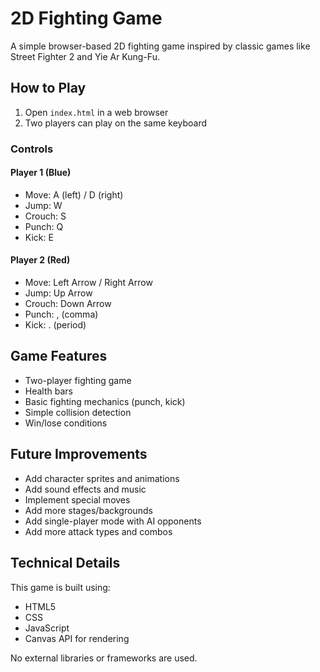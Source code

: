 # 2D Fighting Game

A simple browser-based 2D fighting game inspired by classic games like Street Fighter 2 and Yie Ar Kung-Fu.

## How to Play

1. Open `index.html` in a web browser
2. Two players can play on the same keyboard

### Controls

#### Player 1 (Blue)
- Move: A (left) / D (right)
- Jump: W
- Crouch: S
- Punch: Q
- Kick: E

#### Player 2 (Red)
- Move: Left Arrow / Right Arrow
- Jump: Up Arrow
- Crouch: Down Arrow
- Punch: , (comma)
- Kick: . (period)

## Game Features

- Two-player fighting game
- Health bars
- Basic fighting mechanics (punch, kick)
- Simple collision detection
- Win/lose conditions

## Future Improvements

- Add character sprites and animations
- Add sound effects and music
- Implement special moves
- Add more stages/backgrounds
- Add single-player mode with AI opponents
- Add more attack types and combos

## Technical Details

This game is built using:
- HTML5
- CSS
- JavaScript
- Canvas API for rendering

No external libraries or frameworks are used.
